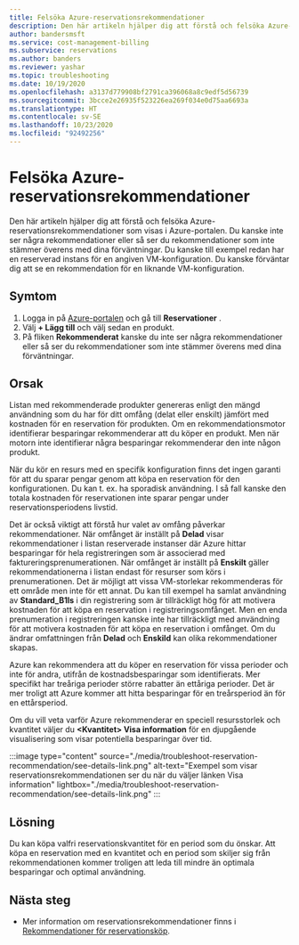 ```yaml
---
title: Felsöka Azure-reservationsrekommendationer
description: Den här artikeln hjälper dig att förstå och felsöka Azure-reservationsrekommendationer som visas i Azure-portalen.
author: bandersmsft
ms.service: cost-management-billing
ms.subservice: reservations
ms.author: banders
ms.reviewer: yashar
ms.topic: troubleshooting
ms.date: 10/19/2020
ms.openlocfilehash: a3137d779908bf2791ca396068a8c9edf5d56739
ms.sourcegitcommit: 3bcce2e26935f523226ea269f034e0d75aa6693a
ms.translationtype: HT
ms.contentlocale: sv-SE
ms.lasthandoff: 10/23/2020
ms.locfileid: "92492256"
---
```

# <a name="troubleshoot-azure-reservation-recommendations"></a>Felsöka Azure-reservationsrekommendationer

Den här artikeln hjälper dig att förstå och felsöka Azure-reservationsrekommendationer som visas i Azure-portalen. Du kanske inte ser några rekommendationer eller så ser du rekommendationer som inte stämmer överens med dina förväntningar. Du kanske till exempel redan har en reserverad instans för en angiven VM-konfiguration. Du kanske förväntar dig att se en rekommendation för en liknande VM-konfiguration.

## <a name="symptoms"></a>Symtom

1. Logga in på [Azure-portalen](https://portal.azure.com/) och gå till **Reservationer** .
2. Välj **+ Lägg till** och välj sedan en produkt.
3. På fliken **Rekommenderat** kanske du inte ser några rekommendationer eller så ser du rekommendationer som inte stämmer överens med dina förväntningar.

## <a name="cause"></a>Orsak

Listan med rekommenderade produkter genereras enligt den mängd användning som du har för ditt omfång (delat eller enskilt) jämfört med kostnaden för en reservation för produkten. Om en rekommendationsmotor identifierar besparingar rekommenderar att du köper en produkt. Men när motorn inte identifierar några besparingar rekommenderar den inte någon produkt.

När du kör en resurs med en specifik konfiguration finns det ingen garanti för att du sparar pengar genom att köpa en reservation för den konfigurationen. Du kan t. ex. ha sporadisk användning. I så fall kanske den totala kostnaden för reservationen inte sparar pengar under reservationsperiodens livstid.

Det är också viktigt att förstå hur valet av omfång påverkar rekommendationer. När omfånget är inställt på **Delad** visar rekommendationer i listan reserverade instanser där Azure hittar besparingar för hela registreringen som är associerad med faktureringsprenumerationen. När omfånget är inställt på **Enskilt** gäller rekommendationerna i listan endast för resurser som körs i prenumerationen. Det är möjligt att vissa VM-storlekar rekommenderas för ett område men inte för ett annat. Du kan till exempel ha samlat användning av **Standard_B1ls** i din registrering som är tillräckligt hög för att motivera kostnaden för att köpa en reservation i registreringsomfånget. Men en enda prenumeration i registreringen kanske inte har tillräckligt med användning för att motivera kostnaden för att köpa en reservation i omfånget. Om du ändrar omfattningen från **Delad** och **Enskild** kan olika rekommendationer skapas.

Azure kan rekommendera att du köper en reservation för vissa perioder och inte för andra, utifrån de kostnadsbesparingar som identifierats. Mer specifikt har treåriga perioder större rabatter än ettåriga perioder. Det är mer troligt att Azure kommer att hitta besparingar för en treårsperiod än för en ettårsperiod.

Om du vill veta varför Azure rekommenderar en speciell resursstorlek och kvantitet väljer du **&lt;Kvantitet&gt; Visa information** för en djupgående visualisering som visar potentiella besparingar över tid.

:::image type="content" source="./media/troubleshoot-reservation-recommendation/see-details-link.png" alt-text="Exempel som visar reservationsrekommendationen ser du när du väljer länken Visa information" lightbox="./media/troubleshoot-reservation-recommendation/see-details-link.png" :::

## <a name="solution"></a>Lösning

Du kan köpa valfri reservationskvantitet för en period som du önskar. Att köpa en reservation med en kvantitet och en period som skiljer sig från rekommendationen kommer troligen att leda till mindre än optimala besparingar och optimal användning.

## <a name="next-steps"></a>Nästa steg

- Mer information om reservationsrekommendationer finns i [Rekommendationer för reservationsköp](determine-reservation-purchase.md).
